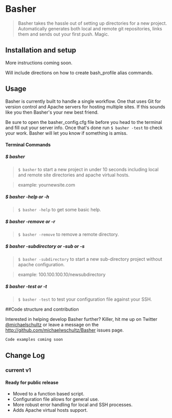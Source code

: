 # Basher


> Basher takes the hassle out of setting up directories for a new project. Automatically generates both local and remote git repositories, links them and sends out your first push. Magic.



## Installation and setup

More instructions coming soon.

Will include directions on how to create bash_profile alias commands.



## Usage

Basher is currently built to handle a single workflow. One that uses Git for version control and Apache servers for hosting multiple sites. If this sounds like you then Basher's your new best friend.

Be sure to open the basher_config.cfg file before you head to the terminal and fill out your server info. Once that's done run ```$ basher -test``` to check your work. Basher will let you know if something is amiss.


#### Terminal Commands

##### $ basher
> ```$ basher``` to start a new project in under 10 seconds
including local and remote site directories and apache virtual hosts.

> example: yournewsite.com

##### $ basher -help or -h
> ```$ basher -help``` to get some basic help.

##### $ basher -remove or -r
> ```$ basher -remove``` to remove a remote directory.

##### $ basher -subdirectory or -sub or -s
> ```$ basher -subdirectory``` to start a new sub-directory project without apache configuration.

> example: 100.100.100.10/newsubdirectory

##### $ basher -test or -t
> ```$ basher -test``` to test your configuration file against your SSH.

##Code structure and contribution

Interested in helping develop Basher further? Killer, hit me up on Twitter [@michaelschultz](http://twitter.com/@michaelschultz) or leave a message on the http://github.com/michaelwschultz/Basher issues page.


```bash
Code examples coming soon
```



## Change Log
### current v1

#### Ready for public release
* Moved to a function based script.
* Configuration file allows for general use.
* More robust error handling for local and SSH processes.
* Adds Apache virtual hosts support.
